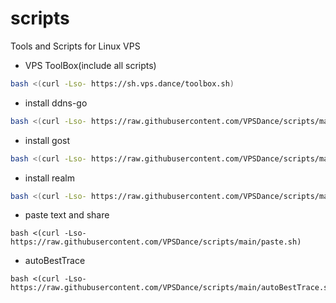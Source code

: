 # scripts
Tools and Scripts for Linux VPS

<!--
# cdn: https://cdn.statically.io/gh/:user/:repo/:tag/:file, https://cdn.statically.io/gh/cloudend/scripts/main/tools.sh
# cdn: https://cdn.jsdelivr.net/gh/:user/:repo/, https://cdn.jsdelivr.net/gh/cloudend/scripts@main/tools.sh
# cdn: https://hub.fastgit.org/:user/:repo/, https://hub.fastgit.org/zhboner/realm/releases/download/v1.4/realm
# cdn: https://ghproxy.com/https://github.com/:user/:repo/, https://ghproxy.com/https://github.com/zhboner/realm/releases/download/v1.4/realm
-->

- VPS ToolBox(include all scripts)
```sh
bash <(curl -Lso- https://sh.vps.dance/toolbox.sh)
```

- install ddns-go
```sh
bash <(curl -Lso- https://raw.githubusercontent.com/VPSDance/scripts/main/tools.sh) ddns-go -p
```
- install gost
```sh
bash <(curl -Lso- https://raw.githubusercontent.com/VPSDance/scripts/main/tools.sh) gost -p
```
- install realm
```sh
bash <(curl -Lso- https://raw.githubusercontent.com/VPSDance/scripts/main/tools.sh) realm -p
```

- paste text and share
```
bash <(curl -Lso- https://raw.githubusercontent.com/VPSDance/scripts/main/paste.sh)
```

- autoBestTrace
```
bash <(curl -Lso- https://raw.githubusercontent.com/VPSDance/scripts/main/autoBestTrace.sh)
```

<!--
update cache:

- https://purge.jsdelivr.net/gh/VPSDance/scripts@main/toolbox.sh
- https://purge.jsdelivr.net/gh/VPSDance/scripts@main/tools.sh
-->
